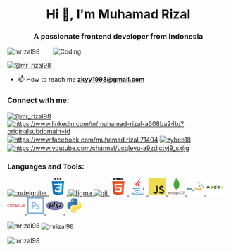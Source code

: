 <h1 align="center">Hi 👋, I'm Muhamad Rizal</h1>
<h3 align="center">A passionate frontend developer from Indonesia</h3>
<img align="right" alt="Coding" width="400" src="https://tenor.com/view/coding-gif-24297652">

<p align="left"> <img src="https://komarev.com/ghpvc/?username=mrizal98&label=Profile%20views&color=0e75b6&style=flat" alt="mrizal98" /> </p>

<p align="left"> <a href="https://twitter.com/@mr_rizal98" target="blank"><img src="https://img.shields.io/twitter/follow/@mr_rizal98?logo=twitter&style=for-the-badge" alt="@mr_rizal98" /></a> </p>

- 📫 How to reach me **zkyy1998@gmail.com**

<h3 align="left">Connect with me:</h3>
<p align="left">
<a href="https://twitter.com/@mr_rizal98" target="blank"><img align="center" src="https://raw.githubusercontent.com/rahuldkjain/github-profile-readme-generator/master/src/images/icons/Social/twitter.svg" alt="@mr_rizal98" height="30" width="40" /></a>
<a href="https://linkedin.com/in/https://www.linkedin.com/in/muhamad-rizal-a608ba24b/?originalsubdomain=id" target="blank"><img align="center" src="https://raw.githubusercontent.com/rahuldkjain/github-profile-readme-generator/master/src/images/icons/Social/linked-in-alt.svg" alt="https://www.linkedin.com/in/muhamad-rizal-a608ba24b/?originalsubdomain=id" height="30" width="40" /></a>
<a href="https://fb.com/https://www.facebook.com/muhamad.rizal.71404" target="blank"><img align="center" src="https://raw.githubusercontent.com/rahuldkjain/github-profile-readme-generator/master/src/images/icons/Social/facebook.svg" alt="https://www.facebook.com/muhamad.rizal.71404" height="30" width="40" /></a>
<a href="https://instagram.com/zybee18" target="blank"><img align="center" src="https://raw.githubusercontent.com/rahuldkjain/github-profile-readme-generator/master/src/images/icons/Social/instagram.svg" alt="zybee18" height="30" width="40" /></a>
<a href="https://www.youtube.com/c/https://www.youtube.com/channel/ucqleyu-a9zdjctyj9_sxljg" target="blank"><img align="center" src="https://raw.githubusercontent.com/rahuldkjain/github-profile-readme-generator/master/src/images/icons/Social/youtube.svg" alt="https://www.youtube.com/channel/ucqleyu-a9zdjctyj9_sxljg" height="30" width="40" /></a>
</p>

<h3 align="left">Languages and Tools:</h3>
<p align="left"> <a href="https://codeigniter.com" target="_blank" rel="noreferrer"> <img src="https://cdn.worldvectorlogo.com/logos/codeigniter.svg" alt="codeigniter" width="40" height="40"/> </a> <a href="https://www.w3schools.com/css/" target="_blank" rel="noreferrer"> <img src="https://raw.githubusercontent.com/devicons/devicon/master/icons/css3/css3-original-wordmark.svg" alt="css3" width="40" height="40"/> </a> <a href="https://www.figma.com/" target="_blank" rel="noreferrer"> <img src="https://www.vectorlogo.zone/logos/figma/figma-icon.svg" alt="figma" width="40" height="40"/> </a> <a href="https://git-scm.com/" target="_blank" rel="noreferrer"> <img src="https://www.vectorlogo.zone/logos/git-scm/git-scm-icon.svg" alt="git" width="40" height="40"/> </a> <a href="https://www.w3.org/html/" target="_blank" rel="noreferrer"> <img src="https://raw.githubusercontent.com/devicons/devicon/master/icons/html5/html5-original-wordmark.svg" alt="html5" width="40" height="40"/> </a> <a href="https://www.java.com" target="_blank" rel="noreferrer"> <img src="https://raw.githubusercontent.com/devicons/devicon/master/icons/java/java-original.svg" alt="java" width="40" height="40"/> </a> <a href="https://developer.mozilla.org/en-US/docs/Web/JavaScript" target="_blank" rel="noreferrer"> <img src="https://raw.githubusercontent.com/devicons/devicon/master/icons/javascript/javascript-original.svg" alt="javascript" width="40" height="40"/> </a> <a href="https://www.mongodb.com/" target="_blank" rel="noreferrer"> <img src="https://raw.githubusercontent.com/devicons/devicon/master/icons/mongodb/mongodb-original-wordmark.svg" alt="mongodb" width="40" height="40"/> </a> <a href="https://www.mysql.com/" target="_blank" rel="noreferrer"> <img src="https://raw.githubusercontent.com/devicons/devicon/master/icons/mysql/mysql-original-wordmark.svg" alt="mysql" width="40" height="40"/> </a> <a href="https://nodejs.org" target="_blank" rel="noreferrer"> <img src="https://raw.githubusercontent.com/devicons/devicon/master/icons/nodejs/nodejs-original-wordmark.svg" alt="nodejs" width="40" height="40"/> </a> <a href="https://www.oracle.com/" target="_blank" rel="noreferrer"> <img src="https://raw.githubusercontent.com/devicons/devicon/master/icons/oracle/oracle-original.svg" alt="oracle" width="40" height="40"/> </a> <a href="https://www.photoshop.com/en" target="_blank" rel="noreferrer"> <img src="https://raw.githubusercontent.com/devicons/devicon/master/icons/photoshop/photoshop-line.svg" alt="photoshop" width="40" height="40"/> </a> <a href="https://www.php.net" target="_blank" rel="noreferrer"> <img src="https://raw.githubusercontent.com/devicons/devicon/master/icons/php/php-original.svg" alt="php" width="40" height="40"/> </a> <a href="https://www.python.org" target="_blank" rel="noreferrer"> <img src="https://raw.githubusercontent.com/devicons/devicon/master/icons/python/python-original.svg" alt="python" width="40" height="40"/> </a> </p>

<p><img align="left" src="https://github-readme-stats.vercel.app/api/top-langs?username=mrizal98&show_icons=true&locale=en&layout=compact" alt="mrizal98" /></p>

<p>&nbsp;<img align="center" src="https://github-readme-stats.vercel.app/api?username=mrizal98&show_icons=true&locale=en" alt="mrizal98" /></p>

<p><img align="center" src="https://github-readme-streak-stats.herokuapp.com/?user=mrizal98&" alt="mrizal98" /></p>


